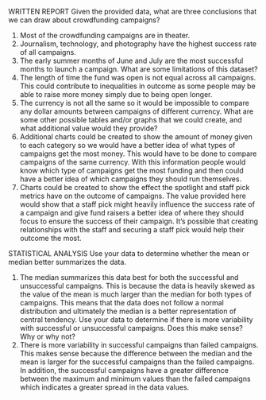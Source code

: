 WRITTEN REPORT
Given the provided data, what are three conclusions that we can draw about crowdfunding campaigns?
1.	Most of the crowdfunding campaigns are in theater.
2.	Journalism, technology, and photography have the highest success rate of all campaigns.
3.	The early summer months of June and July are the most successful months to launch a campaign.
What are some limitations of this dataset?
1.	The length of time the fund was open is not equal across all campaigns. This could contribute to inequalities in outcome as some people may be able to raise more money simply due to being open longer. 
2.	The currency is not all the same so it would be impossible to compare any dollar amounts between campaigns of different currency. 
What are some other possible tables and/or graphs that we could create, and what additional value would they provide?
1.	Additional charts could be created to show the amount of money given to each category so we would have a better idea of what types of campaigns get the most money. This would have to be done to compare campaigns of the same currency. With this information people would know which type of campaigns get the most funding and then could have a better idea of which campaigns they should run themselves.
2.	Charts could be created to show the effect the spotlight and staff pick metrics have on the outcome of campaigns. The value provided here would show that a staff pick might heavily influence the success rate of a campaign and give fund raisers a better idea of where they should focus to ensure the success of their campaign. It’s possible that creating relationships with the staff and securing a staff pick would help their outcome the most.

STATISTICAL ANALYSIS
Use your data to determine whether the mean or median better summarizes the data.
1.	The median summarizes this data best for both the successful and unsuccessful campaigns. This is because the data is heavily skewed as the value of the mean is much larger than the median for both types of campaigns. This means that the data does not follow a normal distribution and ultimately the median is a better representation of central tendency. 
Use your data to determine if there is more variability with successful or unsuccessful campaigns. Does this make sense? Why or why not?
2.	There is more variability in successful campaigns than failed campaigns. This makes sense because the difference between the median and the mean is larger for the successful campaigns than the failed campaigns. In addition, the successful campaigns have a greater difference between the maximum and minimum values than the failed campaigns which indicates a greater spread in the data values. 

